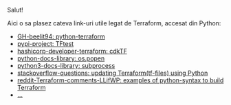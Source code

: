 Salut!

Aici o sa plasez cateva link-uri utile legat de Terraform, accesat din Python:

 - [GH-beelit94: python-terraform](https://github.com/beelit94/python-terraform)
 - [pypi-project: TFtest](https://pypi.org/project/tftest/)
 - [hashicorp-developer-terraform: cdkTF](https://developer.hashicorp.com/terraform/cdktf)
 - [python-docs-library: os.popen](https://docs.python.org/3/library/os.html#os.popen)
 - [python3-docs-library: subprocess](https://docs.python.org/3/library/subprocess.html)
 - [stackoverflow-questions: updating Terraform(tf-files) using Python](https://stackoverflow.com/questions/60231442/updating-terraform-tf-files-using-python)
 - [reddit-Terraform-comments-LLifWP: examples of python-syntax to build Terraform](https://www.reddit.com/r/Terraform/comments/llifwp/examples_of_python_syntax_to_build_terraform/)
 - [...](https://www.reddit.com/r/Terraform/comments/yeyvrv/run_tf_scripts_using_python/?tl=ro)
